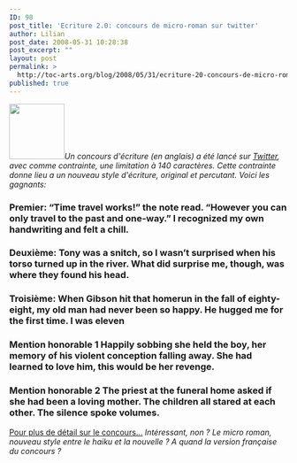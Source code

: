 ```yaml
---
ID: 98
post_title: 'Ecriture 2.0: concours de micro-roman sur twitter'
author: Lilian
post_date: 2008-05-31 10:28:38
post_excerpt: ""
layout: post
permalink: >
  http://toc-arts.org/blog/2008/05/31/ecriture-20-concours-de-micro-roman-sur-twitter/
published: true
---
```

*[<img class="alignleft size-full wp-image-9110" title="twitter artistes" src="http://toc-arts.org/blog/wp-content/uploads/2009/04/twitter.jpg" alt="" width="100" height="100" />][1]Un concours d'écriture (en anglais) a été lancé sur [Twitter][2], avec comme contrainte, une limitation à 140 caractères. Cette contrainte donne lieu a un nouveau style d'écriture, original et percutant. Voici les gagnants:* 
### Premier: “Time travel works!” the note read. “However you can only travel to the past and one-way.” I recognized my own handwriting and felt a chill. 

### Deuxième: Tony was a snitch, so I wasn’t surprised when his torso turned up in the river. What did surprise me, though, was where they found his head. 

### Troisième: When Gibson hit that homerun in the fall of eighty-eight, my old man had never been so happy. He hugged me for the first time. I was eleven 

### Mention honorable 1 Happily sobbing she held the boy, her memory of his violent conception falling away. She had learned to love him, this would be her revenge. 

### Mention honorable 2 The priest at the funeral home asked if she had been a loving mother. The children all stared at each other. The silence spoke volumes. 

[Pour plus de détail sur le concours...][3] *Intéressant, non ? Le micro roman, nouveau style entre le haiku et la nouvelle ? A quand la version française du concours ?*

 [1]: http://toc-arts.org/blog/wp-content/uploads/2009/04/twitter.jpg
 [2]: http://twitter.com
 [3]: http://www.copyblogger.com/twitter-writing-contest-winners/